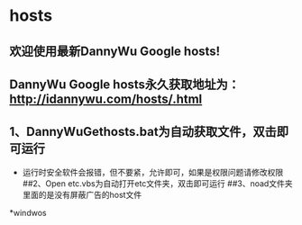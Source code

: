 # hosts
## 欢迎使用最新DannyWu Google hosts!
## DannyWu Google hosts永久获取地址为：http://idannywu.com/hosts/.html
## 1、DannyWuGethosts.bat为自动获取文件，双击即可运行
* 运行时安全软件会报错，但不要紧，允许即可，如果是权限问题请修改权限
##2、Open etc.vbs为自动打开etc文件夹，双击即可运行
##3、noad文件夹里面的是没有屏蔽广告的host文件

*windwos